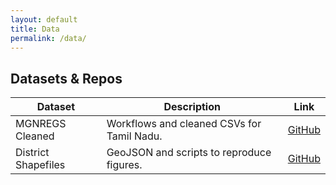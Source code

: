 ```yaml
---
layout: default
title: Data
permalink: /data/
---
```


<div class="container">
  <section class="section">
    <h2>Datasets & Repos</h2>
    <table class="table">
      <thead><tr><th>Dataset</th><th>Description</th><th>Link</th></tr></thead>
      <tbody>
        <tr><td>MGNREGS Cleaned</td><td>Workflows and cleaned CSVs for Tamil Nadu.</td><td><a href="https://github.com/vijayshree-jayaraman">GitHub</a></td></tr>
        <tr><td>District Shapefiles</td><td>GeoJSON and scripts to reproduce figures.</td><td><a href="https://github.com/vijayshree-jayaraman">GitHub</a></td></tr>
      </tbody>
    </table>
  </section>
</div>
